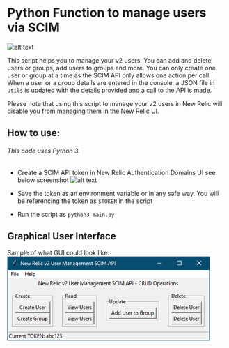 # Python Function to manage users via SCIM

![alt text](screenshots/screenshot2.png)

This script helps you to manage your v2 users. You can add and delete users or groups, add users to groups and more. You can only create one user or group at a time as the SCIM API only allows one action per call. When a user or a group details are entered in the console, a JSON file in `utils` is updated with the details provided and a call to the API is made.

Please note that using this script to manage your v2 users in New Relic will disable you from managing them in the New Relic UI. 
## How to use:
###### This code uses Python 3.

- Create a SCIM API token in New Relic Authentication Domains UI see below screenshot
![alt text](screenshots/screenshot1.png)

- Save the token as an environment variable or in any safe way. You will be referencing the token as `$TOKEN` in the script

- Run the script as `python3 main.py`

## Graphical User Interface
Sample of what GUI could look like:  
![GUI Screenshot](screenshots/scim_gui.png)